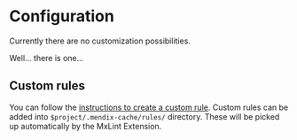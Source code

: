 # Configuration

Currently there are no customization possibilities.

Well... there is one...

## Custom rules

You can follow the [instructions to create a custom rule](../Rules/create.md). Custom rules can be added into `$project/.mendix-cache/rules/` directory. These will be picked up automatically by the MxLint Extension.

